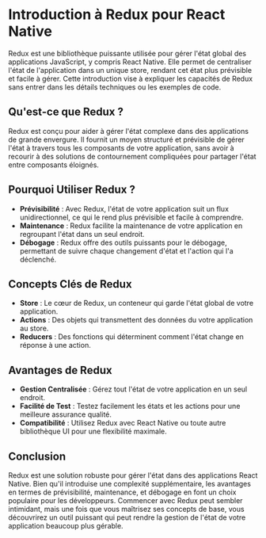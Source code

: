 # Introduction à Redux pour React Native

Redux est une bibliothèque puissante utilisée pour gérer l'état global des applications JavaScript, y compris React Native. Elle permet de centraliser l'état de l'application dans un unique store, rendant cet état plus prévisible et facile à gérer. Cette introduction vise à expliquer les capacités de Redux sans entrer dans les détails techniques ou les exemples de code.

## Qu'est-ce que Redux ?

Redux est conçu pour aider à gérer l'état complexe dans des applications de grande envergure. Il fournit un moyen structuré et prévisible de gérer l'état à travers tous les composants de votre application, sans avoir à recourir à des solutions de contournement compliquées pour partager l'état entre composants éloignés.

## Pourquoi Utiliser Redux ?

- **Prévisibilité** : Avec Redux, l'état de votre application suit un flux unidirectionnel, ce qui le rend plus prévisible et facile à comprendre.
- **Maintenance** : Redux facilite la maintenance de votre application en regroupant l'état dans un seul endroit.
- **Débogage** : Redux offre des outils puissants pour le débogage, permettant de suivre chaque changement d'état et l'action qui l'a déclenché.

## Concepts Clés de Redux

- **Store** : Le cœur de Redux, un conteneur qui garde l'état global de votre application.
- **Actions** : Des objets qui transmettent des données du votre application au store.
- **Reducers** : Des fonctions qui déterminent comment l'état change en réponse à une action.

## Avantages de Redux

- **Gestion Centralisée** : Gérez tout l'état de votre application en un seul endroit.
- **Facilité de Test** : Testez facilement les états et les actions pour une meilleure assurance qualité.
- **Compatibilité** : Utilisez Redux avec React Native ou toute autre bibliothèque UI pour une flexibilité maximale.

## Conclusion

Redux est une solution robuste pour gérer l'état dans des applications React Native. Bien qu'il introduise une complexité supplémentaire, les avantages en termes de prévisibilité, maintenance, et débogage en font un choix populaire pour les développeurs. Commencer avec Redux peut sembler intimidant, mais une fois que vous maîtrisez ses concepts de base, vous découvrirez un outil puissant qui peut rendre la gestion de l'état de votre application beaucoup plus gérable.